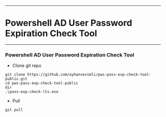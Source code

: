 **********************************************************************************************************
#
# Powershell AD User Password Expiration Check Tool
**********************************************************************************************************

### Powershell AD User Password Expiration Check Tool
* Clone git repo
```
git clone https://github.com/ayhansevimli/pws-pass-exp-check-tool-public.git
cd pws-pass-exp-check-tool-public
dir
.\pass-exp-check-lts.exe
```
* Pull
```
git pull
```
